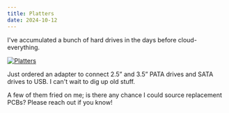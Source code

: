 ```yaml
---
title: Platters
date: 2024-10-12
---
```


I've accumulated a bunch of hard drives in the days before cloud-everything.

[![Platters](/assets/platters.avif)](/assets/platters.avif)

Just ordered an adapter to connect 2.5” and 3.5” PATA drives and SATA drives to USB. I can't wait to dig up old stuff.

A few of them fried on me; is there any chance I could source replacement PCBs? Please reach out if you know!
